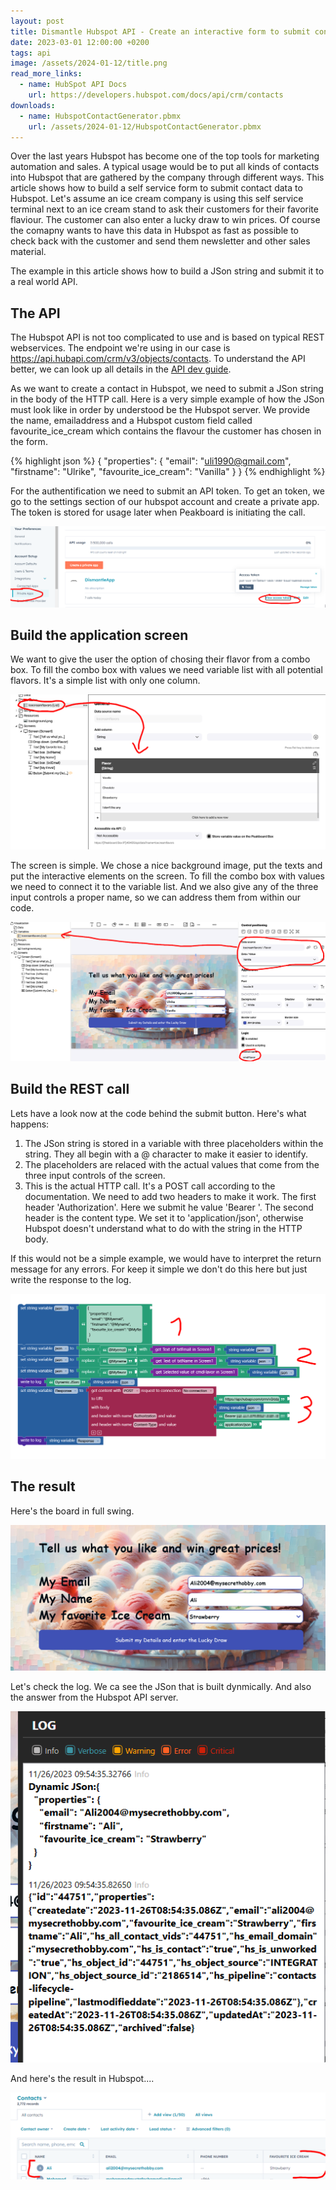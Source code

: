 ```yaml
---
layout: post
title: Dismantle Hubspot API - Create an interactive form to submit contact data directly to Hubspot by using REST API
date: 2023-03-01 12:00:00 +0200
tags: api
image: /assets/2024-01-12/title.png
read_more_links:
  - name: HubSpot API Docs
    url: https://developers.hubspot.com/docs/api/crm/contacts
downloads:
  - name: HubspotContactGenerator.pbmx
    url: /assets/2024-01-12/HubspotContactGenerator.pbmx
---
```


Over the last years Hubspot has become one of the top tools for marketing automation and sales. A typical usage would be to put all kinds of contacts into Hubspot that are gathered by the company through different ways. This article shows how to build a self service form to submit contact data to Hubspot. Let's assume an ice cream company is using this self service terminal next to an ice cream stand to ask their customers for their favorite flaviour. The customer can also enter a lucky draw to win prices. Of course the comapny wants to have this data in Hubspot as fast as possible to check back with the customer and send them newsletter and other sales material.

The example in this article shows how to build a JSon string and submit it to a real world API.

## The API

The Hubspot API is not too complicated to use and is based on typical REST webservices. The endpoint we're using in our case is https://api.hubapi.com/crm/v3/objects/contacts. To understand the API better, we can look up all details in the [API dev guide](https://developers.hubspot.com/docs/api/crm/contacts).

As we want to create a contact in Hubspot, we need to submit a JSon string in the body of the HTTP call. Here is a very simple example of how the JSon must look like in order by understood be the Hubspot server. We provide the name, emailaddress and a Hubspot custom field called favourite_ice_cream which contains the flavour the customer has chosen in the form.

{% highlight json %}
{
  "properties": {
    "email": "uli1990@gmail.com",
    "firstname": "Ulrike",
    "favourite_ice_cream": "Vanilla"
  }
}
{% endhighlight %}

For the authentification we need to submit an API token. To get an token, we go to the settings section of our hubspot account and create a private app. The token is stored for usage later when Peakboard is initiating the call.

![image](/assets/2024-01-12/010.png)

## Build the application screen

We want to give the user the option of chosing their flavor from a combo box. To fill the combo box with values we need variable list with all potential flavors. It's a simple list with only one column.

![image](/assets/2024-01-12/020.png)

The screen is simple. We chose a nice background image, put the texts and put the interactive elements on the screen. To fill the combo box with values we need to connect it to the variable list. And we also give any of the three input controls a proper name, so we can address them from within our code.

![image](/assets/2024-01-12/030.png)

## Build the REST call

Lets have a look now at the code behind the submit button. Here's what happens:

1. The JSon string is stored in a variable with three placeholders within the string. They all begin with a @ character to make it easier to identify.
2. The placeholders are relaced with the actual values that come from the three input controls of the screen.
3. This is the actual HTTP call. It's a POST call according to the documentation. We need to add two headers to make it work. The first header 'Authorization'. Here we submit he value 'Bearer <mytoken>'. The second header is the content type. We set it to 'application/json', otherwise Hubspot doesn't understand what to do with the string in the HTTP body.

If this would not be a simple example, we would have to interpret the return message for any errors. For keep it simple we don't do this here but just write the response to the log.

![image](/assets/2024-01-12/040.png)

## The result

Here's the board in full swing.

![image](/assets/2024-01-12/050.png)

Let's check the log. We ca see the JSon that is built dynmically. And also the answer from the Hubspot API server.

![image](/assets/2024-01-12/060.png)

And here's the result in Hubspot....

![image](/assets/2024-01-12/070.png)

